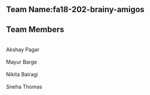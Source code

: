 <h2>Team Name:fa18-202-brainy-amigos</h2>

<h2>Team Members</h2>

<br>Akshay Pagar </br>
<br>Mayur Barge </br>
<br>Nikita Bairagi </br>
<br>Sneha Thomas</br>
